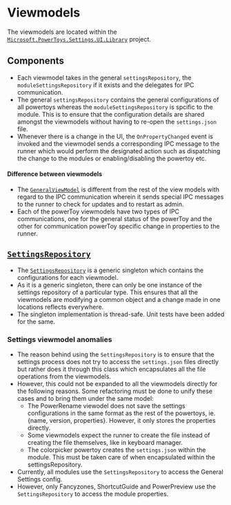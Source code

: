 # Viewmodels
The viewmodels are located within the [`Microsoft.PowerToys.Settings.UI.Library`](/src/core/Microsoft.PowerToys.Settings.UI.Library) project.

## Components
- Each viewmodel takes in the general `settingsRepository`, the `moduleSettingsRepository` if it exists and the delegates for IPC communication.
- The general `settingsRepository` contains the general configurations of all powertoys whereas the `moduleSettingsRepository` is spcific to the module. This is to ensure that the configuration details are shared amongst the viewmodels without having to re-open the `settings.json` file.
- Whenever there is a change in the UI, the `OnPropertyChanged` event is invoked and the viewmodel sends a corresponding IPC message to the runner which would perform the designated action such as dispatching the change to the modules or enabling/disabling the powertoy etc.

#### Difference between viewmodels
- The [`GeneralViewModel`](/src/core/Microsoft.PowerToys.Settings.UI.Library/ViewModels/GeneralViewModel.cs) is different from the rest of the view models with regard to the IPC communication wherein it sends special IPC messages to the runner to check for updates and to restart as admin.
- Each of the powerToy viewmodels have two types of IPC communications, one for the general status of the powerToy and the other for communication powerToy specific change in properties to the runner.

## [`SettingsRepository`](src/core/Microsoft.PowerToys.Settings.UI.Library/SettingsRepository`1.cs)
- The [`SettingsRepository`](src/core/Microsoft.PowerToys.Settings.UI.Library/SettingsRepository`1.cs) is a generic singleton which contains the configurations for each viewmodel.
- As it is a generic singleton, there can only be one instance of the settings repository of a particular type. This ensures that all the viewmodels are modifying a common object and a change made in one locations reflects everywhere.
- The singleton implementation is thread-safe. Unit tests have been added for the same.

### Settings viewmodel anomalies
- The reason behind using the `SettingsRepository` is to ensure that the settings process does not try to access the `settings.json` files directly but rather does it through this class which encapsulates all the file operations from the viewmodels.
- However, this could not be expanded to all the viewmodels directly for the following reasons. Some refactoring must be done to unify these cases and to bring them under the same model:
    - The PowerRename viewodel does not save the settings configurations in the same format as the rest of the powertoys, ie. {name, version, properties}. However, it only stores the properties directly.
    - Some viewmodels expect the runner to create the file instead of creating the file themselves, like in keyboard manager.
    - The colorpicker powertoy creates the `settings.json` within the module. This must be taken care of when encapsulated within the settingsRepository.
- Currently, all modules use the `SettingsRepository` to access the General Settings config. 
- However, only Fancyzones, ShortcutGuide and PowerPreview use the `SettingsRepository` to access the module properties.

